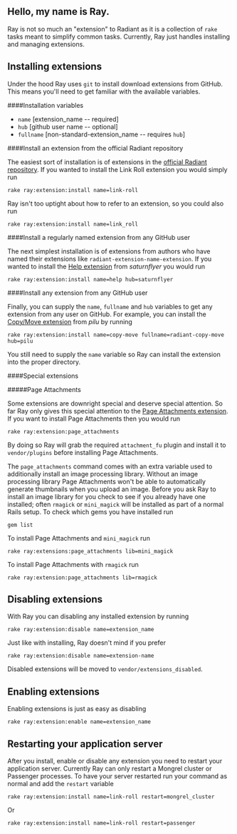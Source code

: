 Hello, my name is Ray.
---

Ray is not so much an "extension" to Radiant as it is a collection of `rake` tasks meant to simplify common tasks. Currently, Ray just handles installing and managing extensions.

Installing extensions
---

Under the hood Ray uses `git` to install download extensions from GitHub. This means you'll need to get familiar with the available variables.

####Installation variables

* `name` [extension_name -- required]
* `hub` [github user name -- optional]
* `fullname` [non-standard-extension_name -- requires `hub`]

####Install an extension from the official Radiant repository

The easiest sort of installation is of extensions in the [official Radiant repository][rr]. If you wanted to install the Link Roll extension you would simply run

	rake ray:extension:install name=link-roll

Ray isn't too uptight about how to refer to an extension, so you could also run

	rake ray:extension:install name=link_roll

[rr]: http://github.com/radiant

####Install a regularly named extension from any GitHub user

The next simplest installation is of extensions from authors who have named their extensions like `radiant-extension-name-extension`. If you wanted to install the [Help extension][he] from *saturnflyer* you would run

	rake ray:extension:install name=help hub=saturnflyer

[he]: http://github.com/saturnflyer/radiant-help-extension

####Install any extension from any GitHub user

Finally, you can supply the `name`, `fullname` and `hub` variables to get any extension from any user on GitHub. For example, you can install the [Copy/Move extension][cm] from *pilu* by running

	rake ray:extension:install name=copy-move fullname=radiant-copy-move hub=pilu

You still need to supply the `name` variable so Ray can install the extension into the proper directory.

[cm]: http://github.com/pilu/radiant-copy-move

####Special extensions

#####Page Attachments

Some extensions are downright special and deserve special attention. So far Ray only gives this special attention to the [Page Attachments extension][pa]. If you want to install Page Attachments then you would run

	rake ray:extension:page_attachments

By doing so Ray will grab the required `attachment_fu` plugin and install it to `vendor/plugins` before installing Page Attachments.

The `page_attachments` command comes with an extra variable used to additionally install an image processing library. Without an image processing library Page Attachments won't be able to automatically generate thumbnails when you upload an image. Before you ask Ray to install an image library for you check to see if you already have one installed; often `rmagick` or `mini_magick` will be installed as part of a normal Rails setup. To check which gems you have installed run

	gem list

To install Page Attachments and `mini_magick` run

	rake ray:extensions:page_attachments lib=mini_magick

To install Page Attachments with `rmagick` run

	rake ray:extension:page_attachments lib=rmagick

[pa]: http://github.com/radiant/radiant-page-attachments-extension

Disabling extensions
---

With Ray you can disabling any installed extension by running

	rake ray:extension:disable name=extension_name

Just like with installing, Ray doesn't mind if you prefer

	rake ray:extension:disable name=extension-name

Disabled extensions will be moved to `vendor/extensions_disabled`.

Enabling extensions
---

Enabling extensions is just as easy as disabling

	rake ray:extension:enable name=extension_name

Restarting your application server
---

After you install, enable or disable any extension you need to restart your application server. Currently Ray can only restart a Mongrel cluster or Passenger processes. To have your server restarted run your command as normal and add the `restart` variable

	rake ray:extension:install name=link-roll restart=mongrel_cluster

Or

	rake ray:extension:install name=link-roll restart=passenger

